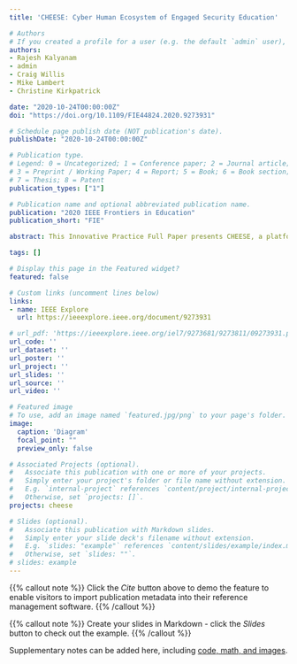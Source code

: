 ```yaml
---
title: 'CHEESE: Cyber Human Ecosystem of Engaged Security Education'

# Authors
# If you created a profile for a user (e.g. the default `admin` user), write the username (folder name) here  and it will be replaced with their full name and linked to their profile.
authors:
- Rajesh Kalyanam
- admin
- Craig Willis
- Mike Lambert
- Christine Kirkpatrick

date: "2020-10-24T00:00:00Z"
doi: "https://doi.org/10.1109/FIE44824.2020.9273931"

# Schedule page publish date (NOT publication's date).
publishDate: "2020-10-24T00:00:00Z"

# Publication type.
# Legend: 0 = Uncategorized; 1 = Conference paper; 2 = Journal article;
# 3 = Preprint / Working Paper; 4 = Report; 5 = Book; 6 = Book section;
# 7 = Thesis; 8 = Patent
publication_types: ["1"]

# Publication name and optional abbreviated publication name.
publication: "2020 IEEE Frontiers in Education"
publication_short: "FIE"

abstract: This Innovative Practice Full Paper presents CHEESE, a platform for cybersecurity education that complements formal classroom instruction with hands-on experience. With the ubiquitous use of computing devices and applications today, the protection of personal and privileged information is a persistent challenge. Modern software applications are typically complex pieces of code that borrow from various preexisting software libraries. Consequently, a flaw in one piece of software can have far-reaching and often unintended security implications that malicious actors can exploit. Thus, cybersecurity education needs to be transformed from a purely academic enterprise for cybersecurity researchers into a necessary skill that is imparted to the current and future IT workforce at large. CHEESE aims to impart such skills.CHEESE is composed of CHEESEHub, a public web-platform hosting demonstrations of cybersecurity concepts, a set of lessons complementing the demonstrations, and a community-driven approach to the contribution of new demonstrations and lessons. CHEESE is intended to supplement and enhance traditional cybersecurity education with hands-on training that has been shown to improve concept retention and understanding. Instructors can incorporate CHEESE into their teaching in several ways: by utilizing one or more of the demonstrations hosted on the publicly-accessible CHEESEHub in conjunction with the web-accessible lessons; by deploying their own version of CHEESEHub with a custom set of demonstrations and lessons; or by developing their own lesson plan which borrows from and combines one or more demonstrations on CHEESEHub. The use of CHEESEHub only requires a web-browser and can hence be employed in a wide variety of educational and training settings from K-12 schools through university.

tags: []

# Display this page in the Featured widget?
featured: false

# Custom links (uncomment lines below)
links:
- name: IEEE Explore
  url: https://ieeexplore.ieee.org/document/9273931

# url_pdf: 'https://ieeexplore.ieee.org/iel7/9273681/9273811/09273931.pdf?casa_token=FJrH009oQ0sAAAAA:80QNZ9Lvmm6YqZXNpp2M1RuYPvdZz5jjUDuDrPNyXB82yt3iOik8U66gcFz0Y6uNqTGg_uFmkQ'
url_code: ''
url_dataset: ''
url_poster: ''
url_project: ''
url_slides: ''
url_source: ''
url_video: ''

# Featured image
# To use, add an image named `featured.jpg/png` to your page's folder. 
image:
  caption: 'Diagram'
  focal_point: ""
  preview_only: false

# Associated Projects (optional).
#   Associate this publication with one or more of your projects.
#   Simply enter your project's folder or file name without extension.
#   E.g. `internal-project` references `content/project/internal-project/index.md`.
#   Otherwise, set `projects: []`.
projects: cheese

# Slides (optional).
#   Associate this publication with Markdown slides.
#   Simply enter your slide deck's filename without extension.
#   E.g. `slides: "example"` references `content/slides/example/index.md`.
#   Otherwise, set `slides: ""`.
# slides: example
---
```


{{% callout note %}}
Click the *Cite* button above to demo the feature to enable visitors to import publication metadata into their reference management software.
{{% /callout %}}

{{% callout note %}}
Create your slides in Markdown - click the *Slides* button to check out the example.
{{% /callout %}}

Supplementary notes can be added here, including [code, math, and images](https://wowchemy.com/docs/writing-markdown-latex/).
